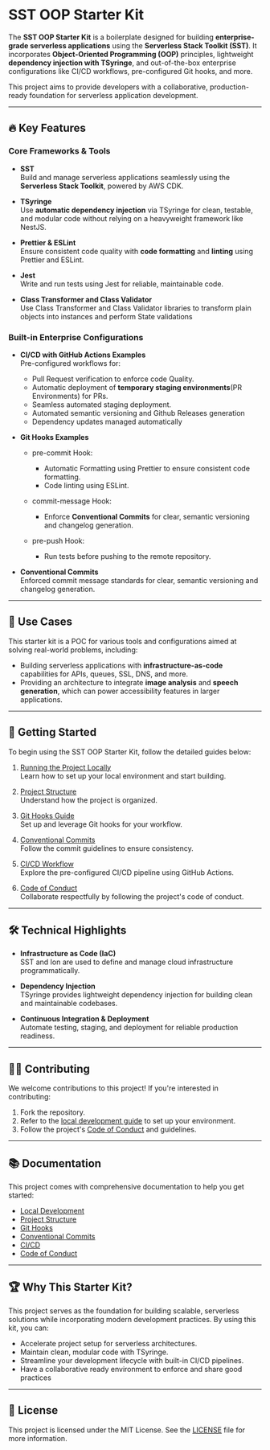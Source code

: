 # SST OOP Starter Kit

The **SST OOP Starter Kit** is a boilerplate designed for building **enterprise-grade serverless applications**
using the **Serverless Stack Toolkit (SST)**. It incorporates **Object-Oriented Programming (OOP)** principles,
lightweight **dependency injection with TSyringe**, and out-of-the-box enterprise configurations like CI/CD workflows,
pre-configured Git hooks, and more.

This project aims to provide developers with a collaborative, production-ready foundation for serverless application
development.

---

## 🔥 Key Features

### Core Frameworks & Tools

- **SST**  
  Build and manage serverless applications seamlessly using the **Serverless Stack Toolkit**, powered by AWS CDK.

- **TSyringe**  
  Use **automatic dependency injection** via TSyringe for clean, testable, and modular code without relying on a heavyweight framework like NestJS.

- **Prettier & ESLint**  
  Ensure consistent code quality with **code formatting** and **linting** using Prettier and ESLint.

- **Jest**  
  Write and run tests using Jest for reliable, maintainable code.

- **Class Transformer and Class Validator**  
  Use Class Transformer and Class Validator libraries to transform plain objects into instances and perform State validations

### Built-in Enterprise Configurations

- **CI/CD with GitHub Actions Examples**  
  Pre-configured workflows for:

  - Pull Request verification to enforce code Quality.
  - Automatic deployment of **temporary staging environments**(PR Environments) for PRs.
  - Seamless automated staging deployment.
  - Automated semantic versioning and Github Releases generation
  - Dependency updates managed automatically

- **Git Hooks Examples**

  - pre-commit Hook:
    - Automatic Formatting using Prettier to ensure consistent code formatting.
    - Code linting using ESLint.

  - commit-message Hook:
    - Enforce **Conventional Commits** for clear, semantic versioning and changelog generation.

  - pre-push Hook:
    - Run tests before pushing to the remote repository.

- **Conventional Commits**  
  Enforced commit message standards for clear, semantic versioning and changelog generation.

---

## 🌟 Use Cases

This starter kit is a POC for various tools and configurations aimed at solving real-world problems, including:

- Building serverless applications with **infrastructure-as-code** capabilities for APIs, queues, SSL, DNS, and more.
- Providing an architecture to integrate **image analysis** and **speech generation**, which can power accessibility features in larger applications.

---

## 🚀 Getting Started

To begin using the SST OOP Starter Kit, follow the detailed guides below:

1. [Running the Project Locally](./docs/LOCAL_DEVELOPMENT.md)  
   Learn how to set up your local environment and start building.

2. [Project Structure](./docs/PROJECT_STRUCTURE.md)  
   Understand how the project is organized.

3. [Git Hooks Guide](./docs/GIT_HOOKS.md)  
   Set up and leverage Git hooks for your workflow.

4. [Conventional Commits](./docs/CONVENTIONAL_COMMITS.md)  
   Follow the commit guidelines to ensure consistency.

5. [CI/CD Workflow](./docs/CI&CD.md)  
   Explore the pre-configured CI/CD pipeline using GitHub Actions.

6. [Code of Conduct](./CODE_OF_CONDUCT.md)  
   Collaborate respectfully by following the project's code of conduct.

---

## 🛠 Technical Highlights

- **Infrastructure as Code (IaC)**  
  SST and Ion are used to define and manage cloud infrastructure programmatically.

- **Dependency Injection**  
  TSyringe provides lightweight dependency injection for building clean and maintainable codebases.

- **Continuous Integration & Deployment**  
  Automate testing, staging, and deployment for reliable production readiness.

---

## 🧑‍💻 Contributing

We welcome contributions to this project! If you're interested in contributing:

1. Fork the repository.
2. Refer to the [local development guide](./docs/LOCAL_DEVELOPMENT.md) to set up your environment.
3. Follow the project's [Code of Conduct](./CODE_OF_CONDUCT.md) and guidelines.

---

## 📚 Documentation

This project comes with comprehensive documentation to help you get started:

- [Local Development](./docs/LOCAL_DEVELOPMENT.md)
- [Project Structure](./docs/PROJECT_STRUCTURE.md)
- [Git Hooks](./docs/GIT_HOOKS.md)
- [Conventional Commits](./docs/CONVENTIONAL_COMMITS.md)
- [CI/CD](./docs/CI&CD.md)
- [Code of Conduct](./CODE_OF_CONDUCT.md)

---

## 🏆 Why This Starter Kit?

This project serves as the foundation for building scalable, serverless solutions while incorporating modern development practices. By using this kit, you can:

- Accelerate project setup for serverless architectures.
- Maintain clean, modular code with TSyringe.
- Streamline your development lifecycle with built-in CI/CD pipelines.
- Have a collaborative ready environment to enforce and share good practices 

---

## 📢 License

This project is licensed under the MIT License. See the [LICENSE](./LICENSE) file for more information.

